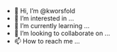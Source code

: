 - 👋 Hi, I’m @kworsfold
- 👀 I’m interested in ...
- 🌱 I’m currently learning ...
- 💞️ I’m looking to collaborate on ...
- 📫 How to reach me ...

<!---
kworsfold/kworsfold is a ✨ special ✨ repository because its `README.md` (this file) appears on your GitHub profile.
You can click the Preview link to take a look at your changes.
--->
